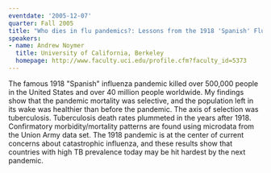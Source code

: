 ```yaml
---
eventdate: '2005-12-07'
quarter: Fall 2005
title: "Who dies in flu pandemics?: Lessons from the 1918 'Spanish' Flu"
speakers:
- name: Andrew Noymer
  title: University of California, Berkeley
  homepage: http://www.faculty.uci.edu/profile.cfm?faculty_id=5373
---
```

The famous 1918 &quot;Spanish&quot; influenza pandemic killed over 500,000 people in the United States and over 40 million people worldwide. My findings show that the pandemic mortality was selective, and the population left in its wake was healthier than before the pandemic. The axis of selection was tuberculosis. Tuberculosis death rates plummeted in the years after 1918. Confirmatory morbidity/mortality patterns are found using microdata from the Union Army data set. The 1918 pandemic is at the center of current concerns about catastrophic influenza, and these results show that countries with high TB prevalence today may be hit hardest by the next pandemic.